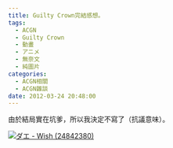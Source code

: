 ```yaml
---
title: Guilty Crown完結感想。
tags:
  - ACGN
  - Guilty Crown
  - 動畫
  - アニメ
  - 無奈文
  - 純圖片
categories:
  - ACGN相關
  - ACGN雜談
date: 2012-03-24 20:48:00
---
```


由於結局實在坑爹，所以我決定不寫了（抗議意味）。

[![](https://lenchan139.files.wordpress.com/2012/03/e38380e382a8-wish-248423804.png "ダエ - Wish (24842380)")](https://lenchan139.files.wordpress.com/2012/03/e38380e382a8-wish-248423804.png)
